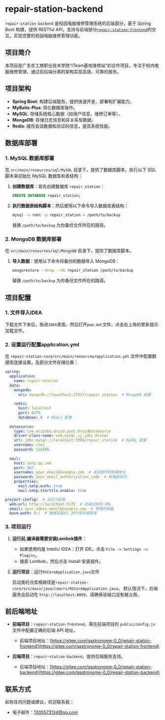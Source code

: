 # repair-station-backend

`repair-station-backend` 是校园电脑维修管理系统的后端部分，基于 Spring Boot 构建，提供 RESTful API，支持与前端部分[`repair-station-frontend`](https://gitee.com/gastronome-0_0/repair-station-frontend)的交互，实现完整的校园电脑维修管理功能。

## 项目简介

本项目是广东农工商职业技术学院“ITeam基地维修站”的合作项目，专注于校内电脑维修管理，通过前后端分离的架构实现高效、可靠的服务。

## 项目架构

- **Spring Boot**: 构建后端服务，提供快速开发、部署和扩展能力。
- **MyBatis-Plus**: 简化数据库操作。
- **MySQL**: 存储系统核心数据（如用户信息、维修订单等）。
- **MongoDB**: 存储日志信息和非关系型数据。
- **Redis**: 缓存会话数据和验证码信息，提高系统性能。

## 数据库部署

### 1. MySQL 数据库部署

在 `src/main/resources/sql/MySQL` 目录下，提供了数据库脚本。执行以下 SQL 脚本来初始化 MySQL 数据库和表结构：

1. **创建数据库**：首先创建数据库 `repair_station`：

   ```sql
   CREATE DATABASE repair_station;
   ```

2. **执行数据表结构脚本**：然后使用以下命令导入数据库表结构：

   ```sh
   mysql -u root -p repair_station < /path/to/backup
   ```

   替换 `/path/to/backup` 为你备份文件所在的路径。

### 2. MongoDB 数据库部署

在 `src/main/resources/sql/MongoDB` 目录下，提供了数据库脚本。

1. **导入数据**：使用以下命令将备份的数据导入 MongoDB：

   ```sh
   mongorestore --drop --db repair_station /path/to/backup
   ```

   替换 `/path/to/backup` 为你备份文件所在的路径。

## 项目配置
### 1. 文件导入IDEA
下载文件下来后，拖进`IDEA`里面，然后打开`pom.xml`文件，点击右上角的更新提示加载文件。

### 2. 设置运行配置application.yml

在 `repair-station-core/src/main/resources/application.yml` 文件中配置数据库连接设置，及部分文件存储位置：

```yaml
spring:
  application:
    name: repair-station
  data:
    mongodb:
      uri: mongodb://localhost:27017/repair_station  # MongoDB 配置
      
    redis:
      host: localhost
      port: 6379
      database: 0  # Redis 配置
      
  datasource:
    type: com.alibaba.druid.pool.DruidDataSource
    driver-class-name: com.mysql.cj.jdbc.Driver
    url: jdbc:mysql://localhost:3306/repair_station  # MySQL 配置
    username: root
    password: 123456
    
  mail:
    host: smtp.qq.com
    port: 587
    username: your_email@example.com  # 发送邮件的邮箱地址
    password: your_email_authorization_code  # 邮箱授权码
    properties:
      mail.smtp.auth: true
      mail.smtp.starttls.enable: true

project-config:  # 自定义配置
  web-url: http://localhost:5173  # 前端应用的 URL
  email: your_admin_email@example.com  # 管理员邮箱
  base-path: D:/  # 数据库备份、照片等存储路径
```

### 3. 项目运行
 
1. **运行前,编译器需要安装Lombok插件**：
   - 如果使用的是 IntelliJ IDEA：打开 IDE，点击 `File -> Settings -> Plugins`。
   - 搜索 Lombok，然后点击 Install 安装插件。

2. **运行项目**：运行`RSCoreApplication.java`文件

   启动类的仓库根路径是`repair-station-core/src/main/java/com/rs/RSCoreApplication.java`，
   默认情况下，后端服务会启动在 `http://localhost:8099`，请确保该端口没有被占用。

## 前后端地址

- **前端项目**：`repair-station-frontend`，需在前端项目的 `public/config.js` 文件中配置正确的后端 API 地址。
    - 前端项目地址：[https://gitee.com/gastronome-0_0/repair-station-frontend](https://gitee.com/gastronome-0_0/repair-station-frontend)

- **后端项目**：`repair-station-backend`，提供后端服务支持。
    - 后端项目地址：[https://gitee.com/gastronome-0_0/repair-station-backend](https://gitee.com/gastronome-0_0/repair-station-backend)

## 联系方式

如有任何问题或建议，欢迎联系我：

- 电子邮件：[1305573134@qq.com](mailto:1305573134@qq.com)
